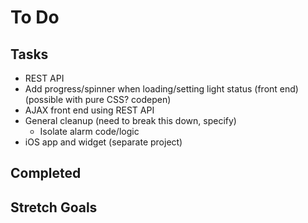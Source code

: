 # To Do  

## Tasks  
* REST API
* Add progress/spinner when loading/setting light status (front end) (possible with pure CSS? codepen)
* AJAX front end using REST API
* General cleanup (need to break this down, specify)
  * Isolate alarm code/logic
* iOS app and widget (separate project)

## Completed  


## Stretch Goals  

